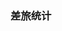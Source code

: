 ### 差旅统计

<script src="https://cdn.staticfile.org/Chart.js/3.9.1/chart.js"></script>
</head>
<body>

<canvas id="myChart" width="400" height="200"></canvas>
<script>
const ctx = document.getElementById('myChart');
const labels = ['1月份', '2月份', '3月份','4月份', '5月份', '6月份', '7月份','8月份','9月份','10月份','11月份','12月份'];  // 设置 X 轴上对应的标签
const data = {
  labels: labels,
  datasets: [{
    label: '2023年出差统计',
    data: [0,0,5,15,4,30,25,0,11,11,0,0],
    fill: false,
    borderColor: 'rgb(0, 128, 0)', // 设置线的颜色
	backgroundColor: ['rgba(179, 0, 33, 0.5)'],// 设置点的填充色
	pointStyle: 'circle',     //设置点类型为圆点
    pointRadius: 5,    //设置圆点半径
    pointHoverRadius: 10, //设置鼠标移动上去后圆点半径
    tension: 0.1
  }]
};
const config = {
  type: 'line', // 设置图表类型
  data: data,
  options: {
    responsive: true,  // 设置图表为响应式
    interaction: {  // 设置每个点的交互
      intersect: false,
    },
    scales: {  // 设置 X 轴与 Y 轴
      x: {
        display: true,
        title: {
          display: true,
          text: '月份'
        }
      },
      y: {
        display: true,
        title: {
          display: true,
          text: '天数'
        }
      }
    }
  }
};
const myChart = new Chart(ctx, config);
</script>
